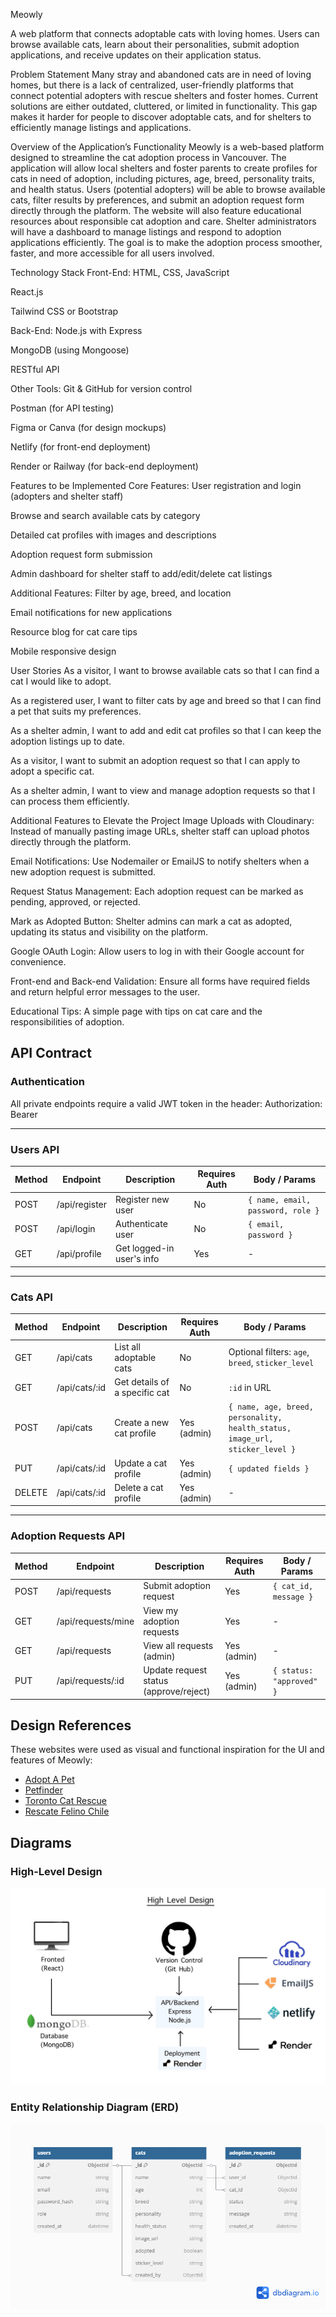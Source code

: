   Meowly


A web platform that connects adoptable cats with loving homes. Users can browse available cats, learn about their personalities, submit adoption applications, and receive updates on their application status.



Problem Statement
Many stray and abandoned cats are in need of loving homes, but there is a lack of centralized, user-friendly platforms that connect potential adopters with rescue shelters and foster homes. Current solutions are either outdated, cluttered, or limited in functionality. This gap makes it harder for people to discover adoptable cats, and for shelters to efficiently manage listings and applications.

Overview of the Application’s Functionality
Meowly is a web-based platform designed to streamline the cat adoption process in Vancouver. The application will allow local shelters and foster parents to create profiles for cats in need of adoption, including pictures, age, breed, personality traits, and health status. Users (potential adopters) will be able to browse available cats, filter results by preferences, and submit an adoption request form directly through the platform. The website will also feature educational resources about responsible cat adoption and care. Shelter administrators will have a dashboard to manage listings and respond to adoption applications efficiently. The goal is to make the adoption process smoother, faster, and more accessible for all users involved.

Technology Stack
Front-End:
HTML, CSS, JavaScript


React.js


Tailwind CSS or Bootstrap


Back-End:
Node.js with Express


MongoDB (using Mongoose)


RESTful API


Other Tools:
Git & GitHub for version control


Postman (for API testing)


Figma or Canva (for design mockups)


Netlify (for front-end deployment)


Render or Railway (for back-end deployment)



Features to be Implemented
Core Features:
User registration and login (adopters and shelter staff)


Browse and search available cats by category


Detailed cat profiles with images and descriptions


Adoption request form submission


Admin dashboard for shelter staff to add/edit/delete cat listings


Additional Features:
Filter by age, breed, and location


Email notifications for new applications


Resource blog for cat care tips


Mobile responsive design



User Stories
As a visitor, I want to browse available cats so that I can find a cat I would like to adopt.


As a registered user, I want to filter cats by age and breed so that I can find a pet that suits my preferences.


As a shelter admin, I want to add and edit cat profiles so that I can keep the adoption listings up to date.


As a visitor, I want to submit an adoption request so that I can apply to adopt a specific cat.


As a shelter admin, I want to view and manage adoption requests so that I can process them efficiently.


Additional Features to Elevate the Project
Image Uploads with Cloudinary: Instead of manually pasting image URLs, shelter staff can upload photos directly through the platform.


Email Notifications: Use Nodemailer or EmailJS to notify shelters when a new adoption request is submitted.


Request Status Management: Each adoption request can be marked as pending, approved, or rejected.


Mark as Adopted Button: Shelter admins can mark a cat as adopted, updating its status and visibility on the platform.


Google OAuth Login: Allow users to log in with their Google account for convenience.


Front-end and Back-end Validation: Ensure all forms have required fields and return helpful error messages to the user.


Educational Tips: A simple page with tips on cat care and the responsibilities of adoption.


## API Contract

### Authentication

All private endpoints require a valid JWT token in the header:
Authorization: Bearer <token>


---

### Users API

| Method | Endpoint        | Description               | Requires Auth | Body / Params                      |
|--------|------------------|---------------------------|----------------|-------------------------------------|
| POST   | /api/register    | Register new user         | No             | `{ name, email, password, role }`   |
| POST   | /api/login       | Authenticate user         | No             | `{ email, password }`               |
| GET    | /api/profile     | Get logged-in user's info | Yes            | -                                   |

---

### Cats API

| Method | Endpoint       | Description                    | Requires Auth | Body / Params                                                  |
|--------|----------------|--------------------------------|----------------|-----------------------------------------------------------------|
| GET    | /api/cats      | List all adoptable cats        | No             | Optional filters: `age`, `breed`, `sticker_level`               |
| GET    | /api/cats/:id  | Get details of a specific cat  | No             | `:id` in URL                                                    |
| POST   | /api/cats      | Create a new cat profile       | Yes (admin)    | `{ name, age, breed, personality, health_status, image_url, sticker_level }` |
| PUT    | /api/cats/:id  | Update a cat profile           | Yes (admin)    | `{ updated fields }`                                           |
| DELETE | /api/cats/:id  | Delete a cat profile           | Yes (admin)    | -                                                               |

---

### Adoption Requests API

| Method | Endpoint              | Description                           | Requires Auth | Body / Params                |
|--------|------------------------|---------------------------------------|----------------|-------------------------------|
| POST   | /api/requests          | Submit adoption request               | Yes            | `{ cat_id, message }`         |
| GET    | /api/requests/mine     | View my adoption requests             | Yes            | -                             |
| GET    | /api/requests          | View all requests (admin)             | Yes (admin)    | -                             |
| PUT    | /api/requests/:id      | Update request status (approve/reject)| Yes (admin)    | `{ status: "approved" }`      |



## Design References

These websites were used as visual and functional inspiration for the UI and features of Meowly:

- [Adopt A Pet](https://www.adoptapet.com/)
- [Petfinder](https://www.petfinder.com/)
- [Toronto Cat Rescue](https://www.torontocatrescue.ca/)
- [Rescate Felino Chile](https://rescatefelinochile.cl/adopta/)


## Diagrams

### High-Level Design
![High Level Design](assets/high_level_design.png)

### Entity Relationship Diagram (ERD)
![ERD Diagram](assets/erd_diagram.png)


